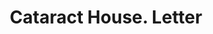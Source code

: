 ---
doi: 10.7916/D8NW0WB4
date_other: '1864'
date_other_textual: '1864'
form: correspondence
genre:
- Letters (correspondence)
name:
- Cataract House
object_in_context_url: https://biggert.cul.columbia.edu/items/view/ave_biggert_01172
subject_hierarchical_geographic:
- Niagara Falls, New York, United States
subject_name:
- Cataract House
title: Cataract House. Letter
sort_title: Cataract House. Letter
call_number: ave_biggert_01172
coordinates:
- 43.1,-79.01666666666667
pid: ave_biggert_01172
identifiers: ave_biggert_01172
thumbnail: https://derivativo-1.library.columbia.edu/iiif/2/ldpd:343497/full/!256,256/0/native.jpg
permalink: "/biggert/ave_biggert_01172/"
layout: iiif-image-page
---